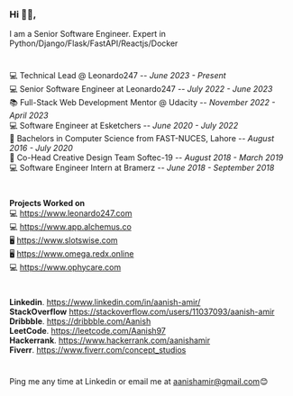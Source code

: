 ### Hi 👋🏽,

I am a Senior Software Engineer. Expert in Python/Django/Flask/FastAPI/Reactjs/Docker<br/>
#
💻 Technical Lead @ Leonardo247 -- _June 2023 - Present_<br/>
💻 Senior Software Engineer at Leonardo247 -- _July 2022 - June 2023_ <br/>
📚 Full-Stack Web Development Mentor @ Udacity -- _November 2022 - April 2023_ <br/>
💻 Software Engineer at Esketchers -- _June 2020 - July 2022_<br/>
📕 Bachelors in Computer Science from FAST-NUCES, Lahore  -- _August 2016 - July 2020_<br/>
🎉 Co-Head Creative Design Team Softec-19 -- _August 2018 - March 2019_<br/>
💻 Software Engineer Intern at Bramerz -- _June 2018 - September 2018_<br/>
#
**Projects Worked on**<br/>
💻 https://www.leonardo247.com<br/>
💻 https://www.app.alchemus.co<br/>
🖥 https://www.slotswise.com<br/>
🖥 https://www.omega.redx.online<br/>
💻 https://www.ophycare.com<br/>

#
**Linkedin**.   https://www.linkedin.com/in/aanish-amir/<br/>
**StackOverflow**   https://stackoverflow.com/users/11037093/aanish-amir<br/>
**Dribbble**.   https://dribbble.com/Aanish<br/>
**LeetCode**.   https://leetcode.com/Aanish97<br/>
**Hackerrank**.   https://www.hackerrank.com/aanishamir<br/>
**Fiverr**.   https://www.fiverr.com/concept_studios<br/>
#
Ping me any time at Linkedin or email me at aanishamir@gmail.com😊
